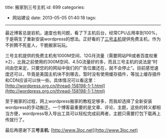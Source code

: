 title: 搬家到三号主机
id: 699
categories:
  - 网站建设
date: 2013-05-05 01:40:18
tags:
---

最近博客总是宕机，速度也有问题，看了下主机后台，经常CPU占用率到100%，于是萌生了重新安装wordpress的想法。正好看的了[三号主机](http://www.3loc.net)提供免费主机，作为不折腾不死星人，干脆搬家玩玩。

三号主机提供的免费主机有1000M空间、12G月流量（需要网站PR或者百度权重≥2），比我之前使用的300M空间、4.5G流量好的多，而且三号主机的说法是“时间由您来定，只要您的的网站中我们的广告位置还在，就不会停止”。目前感觉速度还可以，毕竟是美国主机块不到哪去，暂时没有使用缓存插件，等加上缓存插件和CDN应该可以快一些。具体情况可以看这里：[http://wordpress.org.cn/thread-158198-1-1.html](http://wordpress.org.cn/thread-158198-1-1.html)

至于搬家的过程，网上wordpress搬家的教程足够多，而我却选择了全新安装wordpress的手动搬迁。一个博客最重要的是文章、评论、主题，这些的转义都相当方便，wordpress导入导出工具可以轻松完成前两者，主题只需要打包下载再上传就行了。

最后再感谢下**三号主机**: [http://www.3loc.net](http://www.3loc.net)

<menu id="userscript-search-by-image" type="context"></menu><menu id="userscript-search-by-image" type="context"></menu>
